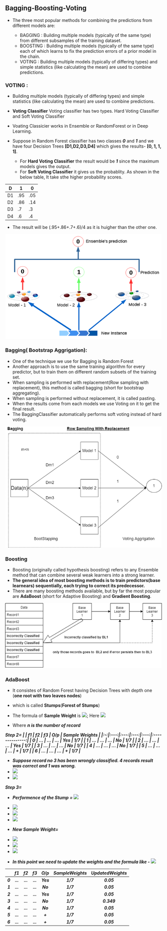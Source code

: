 ## Bagging-Boosting-Voting

* The three most popular methods for combining the predictions from different models are:

    * BAGGING : Building multiple models (typically of the same type) from different subsamples of the training dataset.
    * BOOSTING : Building multiple models (typically of the same type) each of which learns to fix the prediction errors of a prior model in the chain.
    * VOTING : Building multiple models (typically of differing types) and simple statistics (like calculating the mean) are used to combine predictions.
    
    
### VOTING :
* Building multiple models (typically of differing types) and simple statistics (like calculating the mean) are used to combine predictions.

* **Voting Classifier** Voting classifier has two types. Hard Voting Classifier and Soft Voting Classifier
* Voating Classicier works in Ensemble or RandomForest or in Deep Learning.
* Suppose in Random Forest classifier has two classes ***0*** and ***1*** and we have four Decision Trees **[D1,D2,D3,D4]** which gives the results- **[0, 1, 1, 1]**.
    * For **Hard Voting Classifier** the result would be ***1*** since the maximum models gives the output.
    * For **Soft Voting Classifier** it gives us the probablity. As shown in the below table, It take sthe higher probability scores.
    
| D | **1** | **0** |
|----|-------|-------|
| D1 | .95 | .05 |
| D2 | .86 | .14 |
| D3 | .7 | .3 |
| D4 | .6 | .4 |


* The result will be (.95+.86+.7+.6)/4 as it is huigher than the other one.

![Hard Voting](voting.png)



### Bagging( Bootstrap Aggrigation):

* One of the technique we use for Bagging is Random Forest
* Another approach is to use the same training algorithm for every predictor, but to train them on different random subsets of the training set. 
* When sampling is performed with replacement(Row sampling with replacement), this method is called bagging (short for bootstrap aggregating). 
* When sampling is performed without replacement, it is called pasting.
* When the results come from each models we use Voting on it to get the final result.
* The BaggingClassifier automatically performs soft voting instead of hard voting.



![bootstapping.png](bootstapping.png)



### Boosting


* Boosting (originally called hypothesis boosting) refers to any Ensemble method that can combine several weak learners into a strong learner. 
* **The general idea of most boosting methods is to train predictors(base learnears) sequentially, each trying to correct its predecessor.**
* There are many boosting methods available, but by far the most popular are **AdaBoost** (short for Adaptive Boosting) and **Gradient Boosting**.

![boosting.png](boosting.png)


### AdaBoost

* It consistes of Random Forest having Decision Trees with depth one (**one root with two leaves nodes**) 
* which is called **Stumps**(**Forest of Stumps**)

* <span> The formula of **Sample Weight** is <img src="https://render.githubusercontent.com/render/math?math=\large W=\frac {1}{n}">;   Here <img src="https://render.githubusercontent.com/render/math?math=\large W=\frac {1}{7}"> </span>          

* Where  <b><i>n<b><i> is the number of record

Step 2=
|   |  f1 |  f2 |  f3 | O/p | Sample Weights |
|:-:|:---:|:---:|:---:|:---:|:--------------:|
| 0 | ... | ... | ... | Yes |       1/7      |
| 1 | ... | ... | ... |  No |       1/7      |
| 2 | ... | ... | ... | Yes |       1/7      |
| 3 | ... | ... | ... |  No |       1/7      |
| 4 | ... | ... | ... |  No |       1/7      |
| 5 | ... | ... | ... |  +  |       1/7      |
| 6 | ... | ... | ... |  +  |       1/7      |


* Suppose record no 3 has been wrongly classified. 4 records result was correct and 1 was wrong.
* <img src="https://render.githubusercontent.com/render/math?math=Total Error(TE)= \frac {1}{7}"> 
* <img src="https://render.githubusercontent.com/render/math?math=Total Error(TE)= \frac {Number Of Errors}{Total Sample Weights}">  


Step 3=
* **Performence of the Stump** = <img src="https://render.githubusercontent.com/render/math?math=\frac{1}{2}\log_e\Big(\frac{1-TE}{TE}\Big)">            

* <img src="https://render.githubusercontent.com/render/math?math={=\frac{1}{2}\log_e\Big(\frac{1-\frac{1}{7}}{\frac{1}{7}}\Big)}">                      

* <img src="https://render.githubusercontent.com/render/math?math={=\frac{1}{2}\log_e\Big(6\Big)}">               
 
* <img src="https://render.githubusercontent.com/render/math?math={\therefore Performence Say=0.895}">               
 

* **New Sample Weight**=
* <img src="https://render.githubusercontent.com/render/math?math={Weight\times e^{Perf Say}}">

* <img src="https://render.githubusercontent.com/render/math?math={=\frac{1}{7}\times e^{0.895}}"> 

* <img src="https://render.githubusercontent.com/render/math?math={\therefore The Output=0.349}">

* In this point we need to update the weights and the formula like - <img src="https://render.githubusercontent.com/render/math?math={Weight\times e^{-Pref Say}}">

|   |  f1 |  f2 |  f3 | O/p | SampleWeights | UpdatedWeights |
|:-:|:---:|:---:|:---:|:---:|:-------------:|:--------------:|
| 0 | ... | ... | ... | Yes |      1/7      |      0.05      |
| 1 | ... | ... | ... |  No |      1/7      |      0.05      |
| 2 | ... | ... | ... | Yes |      1/7      |      0.05      |
| 3 | ... | ... | ... |  No |      1/7      |      0.349     |
| 4 | ... | ... | ... |  No |      1/7      |      0.05      |
| 5 | ... | ... | ... |  +  |      1/7      |      0.05      |
| 6 | ... | ... | ... |  +  |      1/7      |      0.05      |

